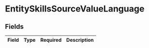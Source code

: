 # EntitySkillsSourceValueLanguage


## Fields

| Field       | Type        | Required    | Description |
| ----------- | ----------- | ----------- | ----------- |